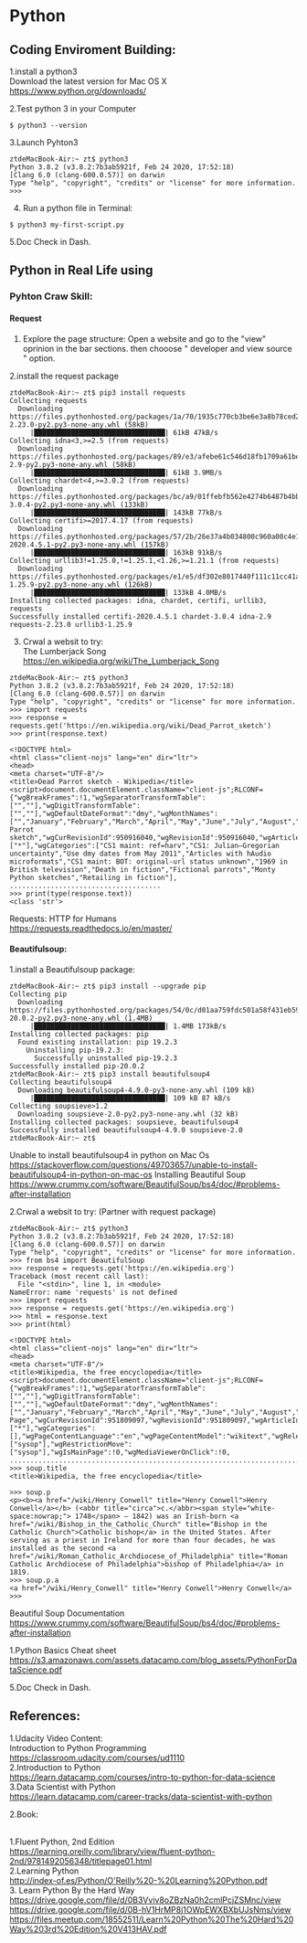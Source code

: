 # Python
## Coding Enviroment Building:

1.install a python3
<br>Download the latest version for Mac OS X
<br>https://www.python.org/downloads/

2.Test python 3 in your Computer 
```
$ python3 --version
```
3.Launch Pyhton3
```
ztdeMacBook-Air:~ zt$ python3
Python 3.8.2 (v3.8.2:7b3ab5921f, Feb 24 2020, 17:52:18) 
[Clang 6.0 (clang-600.0.57)] on darwin
Type "help", "copyright", "credits" or "license" for more information.
>>> 
```
4. Run a python file in Terminal:
```
$ python3 my-first-script.py
```
5.Doc Check in Dash.

## Python in Real Life using
### Pyhton Craw Skill:
#### Request
1. Explore the page structure:
Open a website and go to the "view" oprinion in the bar sections. then chooose " developer and view source "
option.

2.install the request package
```
ztdeMacBook-Air:~ zt$ pip3 install requests
Collecting requests
  Downloading https://files.pythonhosted.org/packages/1a/70/1935c770cb3be6e3a8b78ced23d7e0f3b187f5cbfab4749523ed65d7c9b1/requests-2.23.0-py2.py3-none-any.whl (58kB)
     |████████████████████████████████| 61kB 47kB/s 
Collecting idna<3,>=2.5 (from requests)
  Downloading https://files.pythonhosted.org/packages/89/e3/afebe61c546d18fb1709a61bee788254b40e736cff7271c7de5de2dc4128/idna-2.9-py2.py3-none-any.whl (58kB)
     |████████████████████████████████| 61kB 3.9MB/s 
Collecting chardet<4,>=3.0.2 (from requests)
  Downloading https://files.pythonhosted.org/packages/bc/a9/01ffebfb562e4274b6487b4bb1ddec7ca55ec7510b22e4c51f14098443b8/chardet-3.0.4-py2.py3-none-any.whl (133kB)
     |████████████████████████████████| 143kB 77kB/s 
Collecting certifi>=2017.4.17 (from requests)
  Downloading https://files.pythonhosted.org/packages/57/2b/26e37a4b034800c960a00c4e1b3d9ca5d7014e983e6e729e33ea2f36426c/certifi-2020.4.5.1-py2.py3-none-any.whl (157kB)
     |████████████████████████████████| 163kB 91kB/s 
Collecting urllib3!=1.25.0,!=1.25.1,<1.26,>=1.21.1 (from requests)
  Downloading https://files.pythonhosted.org/packages/e1/e5/df302e8017440f111c11cc41a6b432838672f5a70aa29227bf58149dc72f/urllib3-1.25.9-py2.py3-none-any.whl (126kB)
     |████████████████████████████████| 133kB 4.0MB/s 
Installing collected packages: idna, chardet, certifi, urllib3, requests
Successfully installed certifi-2020.4.5.1 chardet-3.0.4 idna-2.9 requests-2.23.0 urllib3-1.25.9
```
3. Crwal a websit to try:
<br>The Lumberjack Song
<br>https://en.wikipedia.org/wiki/The_Lumberjack_Song
```
ztdeMacBook-Air:~ zt$ python3
Python 3.8.2 (v3.8.2:7b3ab5921f, Feb 24 2020, 17:52:18) 
[Clang 6.0 (clang-600.0.57)] on darwin
Type "help", "copyright", "credits" or "license" for more information.
>>> import requests
>>> response = requests.get('https://en.wikipedia.org/wiki/Dead_Parrot_sketch')
>>> print(response.text)

<!DOCTYPE html>
<html class="client-nojs" lang="en" dir="ltr">
<head>
<meta charset="UTF-8"/>
<title>Dead Parrot sketch - Wikipedia</title>
<script>document.documentElement.className="client-js";RLCONF={"wgBreakFrames":!1,"wgSeparatorTransformTable":["",""],"wgDigitTransformTable":["",""],"wgDefaultDateFormat":"dmy","wgMonthNames":["","January","February","March","April","May","June","July","August","September","October","November","December"],"wgRequestId":"XpzO@ApAMM8AAQuBppEAAAAT","wgCSPNonce":!1,"wgCanonicalNamespace":"","wgCanonicalSpecialPageName":!1,"wgNamespaceNumber":0,"wgPageName":"Dead_Parrot_sketch","wgTitle":"Dead Parrot sketch","wgCurRevisionId":950916040,"wgRevisionId":950916040,"wgArticleId":19161,"wgIsArticle":!0,"wgIsRedirect":!1,"wgAction":"view","wgUserName":null,"wgUserGroups":["*"],"wgCategories":["CS1 maint: ref=harv","CS1: Julian–Gregorian uncertainty","Use dmy dates from May 2011","Articles with hAudio microformats","CS1 maint: BOT: original-url status unknown","1969 in British television","Death in fiction","Fictional parrots","Monty Python sketches","Retailing in fiction"],
.....................................
>>> print(type(response.text))
<class 'str'>

```
Requests: HTTP for Humans
<br>https://requests.readthedocs.io/en/master/


#### Beautifulsoup:
1.install a Beautifulsoup package:
```
ztdeMacBook-Air:~ zt$ pip3 install --upgrade pip
Collecting pip
  Downloading https://files.pythonhosted.org/packages/54/0c/d01aa759fdc501a58f431eb594a17495f15b88da142ce14b5845662c13f3/pip-20.0.2-py2.py3-none-any.whl (1.4MB)
     |████████████████████████████████| 1.4MB 173kB/s 
Installing collected packages: pip
  Found existing installation: pip 19.2.3
    Uninstalling pip-19.2.3:
      Successfully uninstalled pip-19.2.3
Successfully installed pip-20.0.2
ztdeMacBook-Air:~ zt$ pip3 install beautifulsoup4
Collecting beautifulsoup4
  Downloading beautifulsoup4-4.9.0-py3-none-any.whl (109 kB)
     |████████████████████████████████| 109 kB 87 kB/s 
Collecting soupsieve>1.2
  Downloading soupsieve-2.0-py2.py3-none-any.whl (32 kB)
Installing collected packages: soupsieve, beautifulsoup4
Successfully installed beautifulsoup4-4.9.0 soupsieve-2.0
ztdeMacBook-Air:~ zt$ 
```
Unable to install beautifulsoup4 in python on Mac Os
<br>https://stackoverflow.com/questions/49703657/unable-to-install-beautifulsoup4-in-python-on-mac-os
Installing Beautiful Soup
<br>https://www.crummy.com/software/BeautifulSoup/bs4/doc/#problems-after-installation

2.Crwal a websit to try: (Partner with request package)
```
ztdeMacBook-Air:~ zt$ python3
Python 3.8.2 (v3.8.2:7b3ab5921f, Feb 24 2020, 17:52:18) 
[Clang 6.0 (clang-600.0.57)] on darwin
Type "help", "copyright", "credits" or "license" for more information.
>>> from bs4 import BeautifulSoup
>>> response = requests.get('https://en.wikipedia.org')
Traceback (most recent call last):
  File "<stdin>", line 1, in <module>
NameError: name 'requests' is not defined
>>> import requests
>>> response = requests.get('https://en.wikipedia.org')
>>> html = response.text
>>> print(html)

<!DOCTYPE html>
<html class="client-nojs" lang="en" dir="ltr">
<head>
<meta charset="UTF-8"/>
<title>Wikipedia, the free encyclopedia</title>
<script>document.documentElement.className="client-js";RLCONF={"wgBreakFrames":!1,"wgSeparatorTransformTable":["",""],"wgDigitTransformTable":["",""],"wgDefaultDateFormat":"dmy","wgMonthNames":["","January","February","March","April","May","June","July","August","September","October","November","December"],"wgRequestId":"XqBuewpAEKAAAPIlmJQAAAAN","wgCSPNonce":!1,"wgCanonicalNamespace":"","wgCanonicalSpecialPageName":!1,"wgNamespaceNumber":0,"wgPageName":"Main_Page","wgTitle":"Main Page","wgCurRevisionId":951809097,"wgRevisionId":951809097,"wgArticleId":15580374,"wgIsArticle":!0,"wgIsRedirect":!1,"wgAction":"view","wgUserName":null,"wgUserGroups":["*"],"wgCategories":[],"wgPageContentLanguage":"en","wgPageContentModel":"wikitext","wgRelevantPageName":"Main_Page","wgRelevantArticleId":15580374,"wgIsProbablyEditable":!1,"wgRelevantPageIsProbablyEditable":!1,"wgRestrictionEdit":["sysop"],"wgRestrictionMove":["sysop"],"wgIsMainPage":!0,"wgMediaViewerOnClick":!0,
...........................................................................................................................
>>> soup.title
<title>Wikipedia, the free encyclopedia</title>

>>> soup.p
<p><b><a href="/wiki/Henry_Conwell" title="Henry Conwell">Henry Conwell</a></b> (<abbr title="circa">c.</abbr><span style="white-space:nowrap;"> 1748</span> – 1842) was an Irish-born <a href="/wiki/Bishop_in_the_Catholic_Church" title="Bishop in the Catholic Church">Catholic bishop</a> in the United States. After serving as a priest in Ireland for more than four decades, he was installed as the second <a href="/wiki/Roman_Catholic_Archdiocese_of_Philadelphia" title="Roman Catholic Archdiocese of Philadelphia">bishop of Philadelphia</a> in 1819.
>>> soup.p.a
<a href="/wiki/Henry_Conwell" title="Henry Conwell">Henry Conwell</a>
>>> 
```
Beautiful Soup Documentation
<br>https://www.crummy.com/software/BeautifulSoup/bs4/doc/#problems-after-installation

1.Python Basics Cheat sheet
<br>https://s3.amazonaws.com/assets.datacamp.com/blog_assets/PythonForDataScience.pdf

5.Doc Check in Dash.

## References:

1.Udacity Video Content:
<br>Introduction to Python Programming
<br>https://classroom.udacity.com/courses/ud1110
<br>2.Introduction to Python
<br>https://learn.datacamp.com/courses/intro-to-python-for-data-science
<br>3.Data Scientist with Python
<br>https://learn.datacamp.com/career-tracks/data-scientist-with-python

2.Book:

<br>1.Fluent Python, 2nd Edition
<br>https://learning.oreilly.com/library/view/fluent-python-2nd/9781492056348/titlepage01.html
<br>2.Learning Python
<br>http://index-of.es/Python/O'Reilly%20-%20Learning%20Python.pdf
<br>3. Learn Python By the Hard Way
<br>https://drive.google.com/file/d/0B3Vviv8oZBzNa0h2cmlPcjZSMnc/view
<br>https://drive.google.com/file/d/0B-hV1HrMP8j1OWpEWXBXbUJsNms/view
<br>https://files.meetup.com/18552511/Learn%20Python%20The%20Hard%20Way%203rd%20Edition%20V413HAV.pdf
